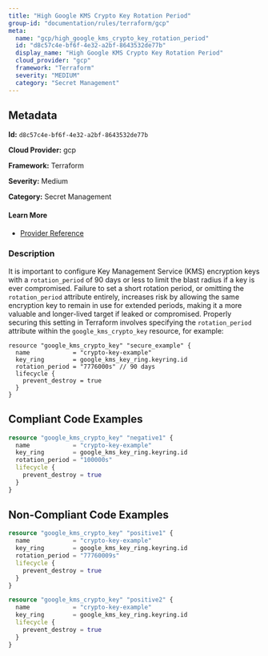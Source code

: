 ```yaml
---
title: "High Google KMS Crypto Key Rotation Period"
group-id: "documentation/rules/terraform/gcp"
meta:
  name: "gcp/high_google_kms_crypto_key_rotation_period"
  id: "d8c57c4e-bf6f-4e32-a2bf-8643532de77b"
  display_name: "High Google KMS Crypto Key Rotation Period"
  cloud_provider: "gcp"
  framework: "Terraform"
  severity: "MEDIUM"
  category: "Secret Management"
---
```

## Metadata

**Id:** `d8c57c4e-bf6f-4e32-a2bf-8643532de77b`

**Cloud Provider:** gcp

**Framework:** Terraform

**Severity:** Medium

**Category:** Secret Management

#### Learn More

 - [Provider Reference](https://registry.terraform.io/providers/hashicorp/google/latest/docs/resources/kms_crypto_key)

### Description

 It is important to configure Key Management Service (KMS) encryption keys with a `rotation_period` of 90 days or less to limit the blast radius if a key is ever compromised. Failure to set a short rotation period, or omitting the `rotation_period` attribute entirely, increases risk by allowing the same encryption key to remain in use for extended periods, making it a more valuable and longer-lived target if leaked or compromised. Properly securing this setting in Terraform involves specifying the `rotation_period` attribute within the `google_kms_crypto_key` resource, for example:

```
resource "google_kms_crypto_key" "secure_example" {
  name            = "crypto-key-example"
  key_ring        = google_kms_key_ring.keyring.id
  rotation_period = "7776000s" // 90 days
  lifecycle {
    prevent_destroy = true
  }
}
```


## Compliant Code Examples
```terraform
resource "google_kms_crypto_key" "negative1" {
  name            = "crypto-key-example"
  key_ring        = google_kms_key_ring.keyring.id
  rotation_period = "100000s"
  lifecycle {
    prevent_destroy = true
  }
}

```
## Non-Compliant Code Examples
```terraform
resource "google_kms_crypto_key" "positive1" {
  name            = "crypto-key-example"
  key_ring        = google_kms_key_ring.keyring.id
  rotation_period = "77760009s"
  lifecycle {
    prevent_destroy = true
  }
}

resource "google_kms_crypto_key" "positive2" {
  name            = "crypto-key-example"
  key_ring        = google_kms_key_ring.keyring.id
  lifecycle {
    prevent_destroy = true
  }
}

```
